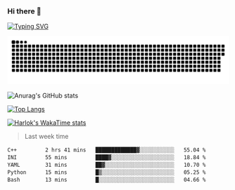 ### Hi there 👋

<!--
**wray-le/wray-lee* is a ✨ _special_ ✨ repository because its `README.md` (this file) appears on your GitHub profile.

Here are some ideas to get you started:

- 🔭 I’m currently working on ...
- 🌱 I’m currently learning ...
- 👯 I’m looking to collaborate on ...
- 🤔 I’m looking for help with ...
- 💬 Ask me about ...
- 📫 How to reach me: ...
- 😄 Pronouns: ...
- ⚡ Fun fact: ...
-->
[![Typing SVG](https://readme-typing-svg.herokuapp.com?color=91BEF0&vCenter=true&lines=This+is+Wray's+profile;A+noob+developer)](https://git.io/typing-svg)

<p align="center"><a href=#><img src="image/contributions.svg"></a></p>  

![Anurag's GitHub stats](https://github-readme-stats.vercel.app/api?username=wray-lee&show_icons=true&theme=tokyonight)


[![Top Langs](https://github-readme-stats.vercel.app/api/top-langs/?username=wray-lee&exclude_repo=wray-lee.github.io,wray-lee&layout=donut)](https://github.com/anuraghazra/github-readme-stats)


[![Harlok's WakaTime stats](https://github-readme-stats.vercel.app/api/wakatime?username=wray)](https://github.com/anuraghazra/github-readme-stats)

> Last week time

<!--START_SECTION:waka-->

```txt
C++         2 hrs 41 mins   █████████████▓░░░░░░░░░░░   55.04 %
INI         55 mins         ████▓░░░░░░░░░░░░░░░░░░░░   18.84 %
YAML        31 mins         ██▓░░░░░░░░░░░░░░░░░░░░░░   10.70 %
Python      15 mins         █▒░░░░░░░░░░░░░░░░░░░░░░░   05.25 %
Bash        13 mins         █░░░░░░░░░░░░░░░░░░░░░░░░   04.66 %
```

<!--END_SECTION:waka-->
